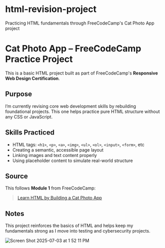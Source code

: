 # html-revision-project
Practicing HTML fundamentals through FreeCodeCamp's Cat Photo App project

# Cat Photo App – FreeCodeCamp Practice Project

This is a basic HTML project built as part of FreeCodeCamp's **Responsive Web Design Certification**.

## Purpose
I’m currently revising core web development skills by rebuilding foundational projects. This one helps practice pure HTML structure without any CSS or JavaScript.

## Skills Practiced
- HTML tags: `<h1>`, `<p>`, `<a>`, `<img>`, `<ul>`, `<ol>`, `<input>`, `<form>`, etc
- Creating a semantic, accessible page layout
- Linking images and text content properly
- Using placeholder content to simulate real-world structure

## Source
This follows **Module 1** from FreeCodeCamp:
> [Learn HTML by Building a Cat Photo App](https://www.freecodecamp.org/learn/2022/responsive-web-design/)

## Notes
This project reinforces the basics of HTML and helps keep my fundamentals strong as I move into testing and cybersecurity projects.

![Screen Shot 2025-07-03 at 1 52 11 PM](https://github.com/user-attachments/assets/f7346e81-0a21-4189-9da8-6d32b873e6ae)
